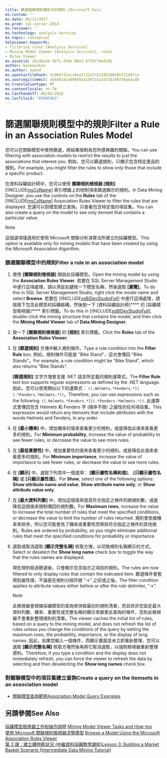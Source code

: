 ```yaml
---
title: 篩選關聯規則模型中的規則 |Microsoft Docs
ms.custom: ''
ms.date: 06/13/2017
ms.prod: sql-server-2014
ms.reviewer: ''
ms.technology: analysis-services
ms.topic: conceptual
helpviewer_keywords:
- filtering rules [Analysis Services]
- Mining Model Viewer [Analysis Services], rules
- Rules Viewer
ms.assetid: 26cdba5b-5bf1-439e-80a3-8759774e918b
author: minewiskan
ms.author: owend
ms.openlocfilehash: 3c904713acc6eaf132e7cb1195186165f21d971a
ms.sourcegitcommit: ad4d92dce894592a259721a1571b1d8736abacdb
ms.translationtype: MT
ms.contentlocale: zh-TW
ms.lasthandoff: 08/04/2020
ms.locfileid: "87597453"
---
```

# <a name="filter-a-rule-in-an-association-rules-model"></a><span data-ttu-id="e01d5-102">篩選關聯規則模型中的規則</span><span class="sxs-lookup"><span data-stu-id="e01d5-102">Filter a Rule in an Association Rules Model</span></span>
  <span data-ttu-id="e01d5-103">您可以在關聯模型中使用篩選，將結果限制為您所感興趣的關聯。</span><span class="sxs-lookup"><span data-stu-id="e01d5-103">You can use filtering with association models to restrict the results to just the associations that interest you.</span></span> <span data-ttu-id="e01d5-104">例如，您可以篩選規則，只顯示包含特定產品的規則。</span><span class="sxs-lookup"><span data-stu-id="e01d5-104">For example, you might filter the rules to show only those that include a specific product.</span></span>  
  
 <span data-ttu-id="e01d5-105">在資料採礦設計師中，您可以使用 **關聯規則檢視器 [規則]**[!INCLUDE[msCoName](../../includes/msconame-md.md)] 索引標籤上的控制項來篩選顯示的規則。</span><span class="sxs-lookup"><span data-stu-id="e01d5-105">In Data Mining Designer, you use the controls on the **Rules** tab of the [!INCLUDE[msCoName](../../includes/msconame-md.md)] Association Rules Viewer to filter the rules that are displayed.</span></span>  <span data-ttu-id="e01d5-106">您還可以對模型建立查詢，只查看包含特定值的項目集。</span><span class="sxs-lookup"><span data-stu-id="e01d5-106">You can also create a query on the model to see only itemset that contains a particular value.</span></span>  
  
> [!NOTE]  
>  <span data-ttu-id="e01d5-107">這個選項僅適用於使用 Microsoft 關聯分析演算法所建立的採礦模型。</span><span class="sxs-lookup"><span data-stu-id="e01d5-107">This option is available only for mining models that have been created by using the Microsoft Association Algorithm.</span></span>  
  
### <a name="filter-a-rule-in-an-association-model"></a><span data-ttu-id="e01d5-108">篩選關聯模型中的規則</span><span class="sxs-lookup"><span data-stu-id="e01d5-108">Filter a rule in an association model</span></span>  
  
1.  <span data-ttu-id="e01d5-109">使用 **[關聯規則檢視器]** 開啟此採礦模型。</span><span class="sxs-lookup"><span data-stu-id="e01d5-109">Open the mining model by using the **Association Rules Viewer**.</span></span> <span data-ttu-id="e01d5-110">若要在 SQL Server Management Studio 中進行這項處理，請以滑鼠右鍵按一下模型名稱，然後選取 **[瀏覽]**。</span><span class="sxs-lookup"><span data-stu-id="e01d5-110">To do this in SQL Server Management Studio, right click the model name and select **Browse**.</span></span> <span data-ttu-id="e01d5-111">若要在 [!INCLUDE[ssBIDevStudioFull](../../includes/ssbidevstudiofull-md.md)] 中進行這項處理，請按兩下包含此模型的採礦結構，然後按一下 [資料採礦設計師]\*\*\*\* 的 [採礦模型檢視器]\*\*\*\* 索引標籤。</span><span class="sxs-lookup"><span data-stu-id="e01d5-111">To do this in [!INCLUDE[ssBIDevStudioFull](../../includes/ssbidevstudiofull-md.md)], double-click the mining structure that contains the model, and then click the **Mining Model Viewer** tab of **Data Mining Designer**.</span></span>  
  
2.  <span data-ttu-id="e01d5-112">按一下 **[關聯規則檢視器]** 的 **[規則]** 索引標籤。</span><span class="sxs-lookup"><span data-stu-id="e01d5-112">Click the **Rules** tab of the **Association Rules Viewer**.</span></span>  
  
3.  <span data-ttu-id="e01d5-113">在 **[篩選規則]** 方塊中輸入規則條件。</span><span class="sxs-lookup"><span data-stu-id="e01d5-113">Type a rule condition into the **Filter Rule** box.</span></span> <span data-ttu-id="e01d5-114">例如，規則條件可能是 "Bike Stand"，這也會傳回 "Bike Stands"。</span><span class="sxs-lookup"><span data-stu-id="e01d5-114">For example, a rule condition might be "Bike Stand", which also returns "Bike Stands".</span></span>  
  
     <span data-ttu-id="e01d5-115">**[篩選規則]** 文字方塊會支援 .NET 語言所定義的規則運算式。</span><span class="sxs-lookup"><span data-stu-id="e01d5-115">The **Filter Rule** text box supports regular expressions as defined by the .NET language.</span></span> <span data-ttu-id="e01d5-116">因此，您可以使用類似以下的運算式： `((.Helmets.*Fenders.*)|(.*Fenders.*Helmets.*))`。</span><span class="sxs-lookup"><span data-stu-id="e01d5-116">Therefore, you can use expressions such as the following: `((.Helmets.*Fenders.*)|(.*Fenders.*Helmets.*))`.</span></span> <span data-ttu-id="e01d5-117">此運算式會傳回包含 Helmets 和 Fenders 字 (順序不限) 之屬性的任何項目集。</span><span class="sxs-lookup"><span data-stu-id="e01d5-117">This expression would return any itemsets that include attributes with the words Helmets and Fenders, in any order.</span></span>  
  
4.  <span data-ttu-id="e01d5-118">在 **[最小機率]** 中，增加機率的值來查看更少的規則，或是降低此值來查看更多的規則。</span><span class="sxs-lookup"><span data-stu-id="e01d5-118">For **Minimum probability**, increase the value of probability to see fewer rules, or decrease the value to see more rules.</span></span>  
  
5.  <span data-ttu-id="e01d5-119">在 **[最低重要性]** 中，增加重要性的值來查看更少的規則，或是降低此值來查看更多的規則。</span><span class="sxs-lookup"><span data-stu-id="e01d5-119">For **Minimum importance**, increase the value of importance to see fewer rules, or decrease the value to see more rules.</span></span>  
  
6.  <span data-ttu-id="e01d5-120">在 **[顯示]** 中，選取下列其中一個選項： **[顯示屬性名稱和值]**、 **[只顯示屬性名稱]** 或 **[只顯示屬性值]**。</span><span class="sxs-lookup"><span data-stu-id="e01d5-120">For **Show**, select one of the following options: **Show attribute name and value**, **Show attribute name only**, or **Show attribute value only**.</span></span>  
  
7.  <span data-ttu-id="e01d5-121">在 **[最大資料列數]** 中，增加這個值來提高符合指定之條件的總規則數，或是降低這個值來限制傳回的規則數。</span><span class="sxs-lookup"><span data-stu-id="e01d5-121">For **Maximum rows**, increase the value to increase the total number of rules that meet the specified conditions, or decrease the value to limit the number of rules returned.</span></span> <span data-ttu-id="e01d5-122">規則會依據機率來排序，所以您可能會為了機率或重要性而移除符合指定之條件的其他規則。</span><span class="sxs-lookup"><span data-stu-id="e01d5-122">Rules are ordered by probability, so you might eliminate additional rules that meet the specified conditions for probability or importance.</span></span>  
  
8.  <span data-ttu-id="e01d5-123">選取或取消選取 **[顯示完整名稱]** 核取方塊，以切換規則名稱顯示的方式。</span><span class="sxs-lookup"><span data-stu-id="e01d5-123">Select or deselect the **Show long name** check box to toggle the way that the rules names are displayed.</span></span>  
  
     <span data-ttu-id="e01d5-124">現在規則經過篩選後，只會顯示包含指示之項目的規則。</span><span class="sxs-lookup"><span data-stu-id="e01d5-124">The rules are now filtered to only display rules that contain the indicated item.</span></span> <span data-ttu-id="e01d5-125">篩選條件會套用到屬性值，不論是在規則分隔符號 "->" 之前或之後。</span><span class="sxs-lookup"><span data-stu-id="e01d5-125">The filter condition applies to attribute values either before or after the rule delimiter, "->".</span></span>  
  
    > [!NOTE]  
    >  <span data-ttu-id="e01d5-126">此檢視器會根據採礦模型的查詢來快取最初的規則清單，而且除非您設定最大資料列數、機率、重要性或完整名稱的顯示來變更此查詢的條件，否則此檢視器不會重新整理規則的清單。</span><span class="sxs-lookup"><span data-stu-id="e01d5-126">The viewer caches the initial list of rules, based on a query to the mining model, and does not refresh the list of rules unless you change the conditions of the query by setting the maximum rows, the probability, importance, or the display of long names.</span></span> <span data-ttu-id="e01d5-127">因此，如果您輸入一個條件，而顯示畫面並未立即重新整理，您可以選取 **[顯示完整名稱]** 核取方塊然後再將它取消選取，以強制檢視器重新整理資料。</span><span class="sxs-lookup"><span data-stu-id="e01d5-127">Therefore, if you type a condition and the display does not immediately refresh, you can force the viewer to refresh the data by selecting and then deselecting the **Show long names** check box.</span></span>  
  
### <a name="create-a-query-on-the-itemsets-in-an-association-model"></a><span data-ttu-id="e01d5-128">對關聯模型中的項目集建立查詢</span><span class="sxs-lookup"><span data-stu-id="e01d5-128">Create a query on the itemsets in an association model</span></span>  
  
-   [<span data-ttu-id="e01d5-129">關聯模型查詢範例</span><span class="sxs-lookup"><span data-stu-id="e01d5-129">Association Model Query Examples</span></span>](association-model-query-examples.md)  
  
## <a name="see-also"></a><span data-ttu-id="e01d5-130">另請參閱</span><span class="sxs-lookup"><span data-stu-id="e01d5-130">See Also</span></span>  
 <span data-ttu-id="e01d5-131">[採礦模型檢視器工作和操作說明](mining-model-viewer-tasks-and-how-tos.md) </span><span class="sxs-lookup"><span data-stu-id="e01d5-131">[Mining Model Viewer Tasks and How-tos](mining-model-viewer-tasks-and-how-tos.md) </span></span>  
 <span data-ttu-id="e01d5-132">[使用 Microsoft 關聯規則檢視器流覽模型](browse-a-model-using-the-microsoft-association-rules-viewer.md) </span><span class="sxs-lookup"><span data-stu-id="e01d5-132">[Browse a Model Using the Microsoft Association Rules Viewer](browse-a-model-using-the-microsoft-association-rules-viewer.md) </span></span>  
 [<span data-ttu-id="e01d5-133">第 3 課：建立購物籃狀況 &#40;中繼資料採礦教學課程&#41;</span><span class="sxs-lookup"><span data-stu-id="e01d5-133">Lesson 3: Building a Market Basket Scenario &#40;Intermediate Data Mining Tutorial&#41;</span></span>](../../tutorials/lesson-3-building-a-market-basket-scenario-intermediate-data-mining-tutorial.md)  
  
  
